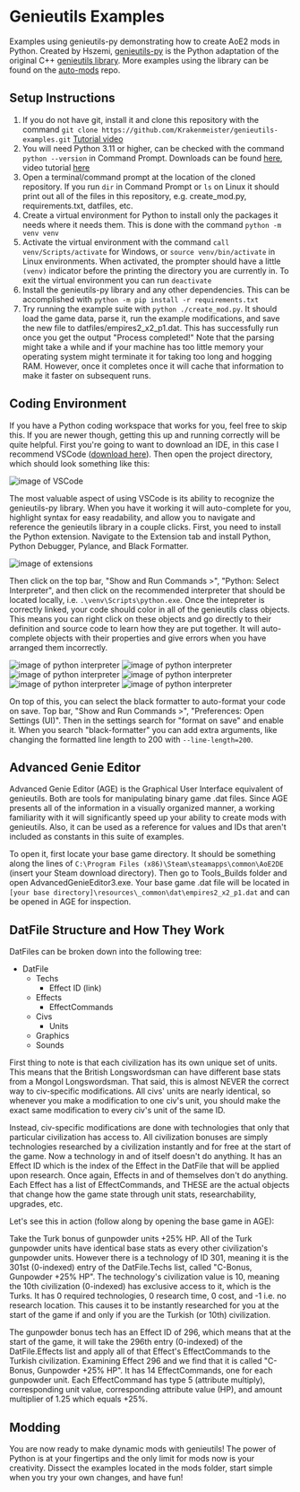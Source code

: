 # Genieutils Examples

Examples using genieutils-py demonstrating how to create AoE2 mods in Python. Created by Hszemi, [genieutils-py](https://github.com/SiegeEngineers/genieutils-py) is the Python adaptation of the original C++ [genieutils library](https://github.com/Tapsa/genieutils). More examples using the library can be found on the [auto-mods](https://github.com/SiegeEngineers/auto-mods) repo.

## Setup Instructions

1. If you do not have git, install it and clone this repository with the command `git clone https://github.com/Krakenmeister/genieutils-examples.git` [Tutorial video](https://www.youtube.com/watch?v=ne5ACsz-k2o&ab_channel=TonyTeachesTech)
2. You will need Python 3.11 or higher, can be checked with the command `python --version` in Command Prompt. Downloads can be found [here](https://www.python.org/downloads/), video tutorial [here](https://www.youtube.com/watch?v=m9I-YpOjXVQ&ab_channel=GeekyScript)
3. Open a terminal/command prompt at the location of the cloned repository. If you run `dir` in Command Prompt or `ls` on Linux it should print out all of the files in this repository, e.g. create_mod.py, requirements.txt, datfiles, etc.
4. Create a virtual environment for Python to install only the packages it needs where it needs them. This is done with the command `python -m venv venv`
5. Activate the virtual environment with the command `call venv/Scripts/activate` for Windows, or `source venv/bin/activate` in Linux environments. When activated, the prompter should have a little `(venv)` indicator before the printing the directory you are currently in. To exit the virtual environment you can run `deactivate`
6. Install the genieutils-py library and any other dependencies. This can be accomplished with `python -m pip install -r requirements.txt`
7. Try running the example suite with `python ./create_mod.py`. It should load the game data, parse it, run the example modifications, and save the new file to datfiles/empires2_x2_p1.dat. This has successfully run once you get the output "Process completed!" Note that the parsing might take a while and if your machine has too little memory your operating system might terminate it for taking too long and hogging RAM. However, once it completes once it will cache that information to make it faster on subsequent runs.

## Coding Environment

If you have a Python coding workspace that works for you, feel free to skip this. If you are newer though, getting this up and running correctly will be quite helpful. First you're going to want to download an IDE, in this case I recommend VSCode ([download here](https://code.visualstudio.com/download)). Then open the project directory, which should look something like this:

![image of VSCode](https://github.com/Krakenmeister/genieutils-examples/blob/main/readme_images/vscode_open.png?raw=true)

The most valuable aspect of using VSCode is its ability to recognize the genieutils-py library. When you have it working it will auto-complete for you, highlight syntax for easy readability, and allow you to navigate and reference the genieutils library in a couple clicks. First, you need to install the Python extension. Navigate to the Extension tab and install Python, Python Debugger, Pylance, and Black Formatter.

![image of extensions](https://github.com/Krakenmeister/genieutils-examples/blob/main/readme_images/vscode_extensions.png?raw=true)

Then click on the top bar, "Show and Run Commands >", "Python: Select Interpreter", and then click on the recommended interpreter that should be located locally, i.e. `.\venv\Scripts\python.exe`. Once the intepreter is correctly linked, your code should color in all of the genieutils class objects. This means you can right click on these objects and go directly to their definition and source code to learn how they are put together. It will auto-complete objects with their properties and give errors when you have arranged them incorrectly.

![image of python interpreter](https://github.com/Krakenmeister/genieutils-examples/blob/main/readme_images/vscode_interpreter_0.png?raw=true)
![image of python interpreter](https://github.com/Krakenmeister/genieutils-examples/blob/main/readme_images/vscode_interpreter_1.png?raw=true)
![image of python interpreter](https://github.com/Krakenmeister/genieutils-examples/blob/main/readme_images/vscode_interpreter_2.png?raw=true)
![image of python interpreter](https://github.com/Krakenmeister/genieutils-examples/blob/main/readme_images/vscode_interpreter_3.png?raw=true)
![image of python interpreter](https://github.com/Krakenmeister/genieutils-examples/blob/main/readme_images/vscode_interpreter_4.png?raw=true)
![image of python interpreter](https://github.com/Krakenmeister/genieutils-examples/blob/main/readme_images/vscode_interpreter_5.png?raw=true)

On top of this, you can select the black formatter to auto-format your code on save. Top bar, "Show and Run Commands >", "Preferences: Open Settings (UI)". Then in the settings search for "format on save" and enable it. When you search "black-formatter" you can add extra arguments, like changing the formatted line length to 200 with `--line-length=200`.

## Advanced Genie Editor

Advanced Genie Editor (AGE) is the Graphical User Interface equivalent of genieutils. Both are tools for manipulating binary game .dat files. Since AGE presents all of the information in a visually organized manner, a working familiarity with it will significantly speed up your ability to create mods with genieutils. Also, it can be used as a reference for values and IDs that aren't included as constants in this suite of examples.

To open it, first locate your base game directory. It should be something along the lines of `C:\Program Files (x86)\Steam\steamapps\common\AoE2DE` (insert your Steam download directory). Then go to Tools_Builds folder and open AdvancedGenieEditor3.exe. Your base game .dat file will be located in `[your base directory]\resources\_common\dat\empires2_x2_p1.dat` and can be opened in AGE for inspection.

## DatFile Structure and How They Work

DatFiles can be broken down into the following tree:

-   DatFile
    -   Techs
        -   Effect ID (link)
    -   Effects
        -   EffectCommands
    -   Civs
        -   Units
    -   Graphics
    -   Sounds

First thing to note is that each civilization has its own unique set of units. This means that the British Longswordsman can have different base stats from a Mongol Longswordsman. That said, this is almost NEVER the correct way to civ-specific modifications. All civs' units are nearly identical, so whenever you make a modification to one civ's unit, you should make the exact same modification to every civ's unit of the same ID.

Instead, civ-specific modifications are done with technologies that only that particular civilization has access to. All civilization bonuses are simply technologies researched by a civilization instantly and for free at the start of the game. Now a technology in and of itself doesn't do anything. It has an Effect ID which is the index of the Effect in the DatFile that will be applied upon research. Once again, Effects in and of themselves don't do anything. Each Effect has a list of EffectCommands, and THESE are the actual objects that change how the game state through unit stats, researchability, upgrades, etc.

Let's see this in action (follow along by opening the base game in AGE):

Take the Turk bonus of gunpowder units +25% HP. All of the Turk gunpowder units have identical base stats as every other civilization's gunpowder units. However there is a technology of ID 301, meaning it is the 301st (0-indexed) entry of the DatFile.Techs list, called "C-Bonus, Gunpowder +25% HP". The technology's civilization value is 10, meaning the 10th civilization (0-indexed) has exclusive access to it, which is the Turks. It has 0 required technologies, 0 research time, 0 cost, and -1 i.e. no research location. This causes it to be instantly researched for you at the start of the game if and only if you are the Turkish (or 10th) civilization.

The gunpowder bonus tech has an Effect ID of 296, which means that at the start of the game, it will take the 296th entry (0-indexed) of the DatFile.Effects list and apply all of that Effect's EffectCommands to the Turkish civilization. Examining Effect 296 and we find that it is called "C-Bonus, Gunpowder +25% HP". It has 14 EffectCommands, one for each gunpowder unit. Each EffectCommand has type 5 (attribute multiply), corresponding unit value, corresponding attribute value (HP), and amount multiplier of 1.25 which equals +25%.

## Modding

You are now ready to make dynamic mods with genieutils! The power of Python is at your fingertips and the only limit for mods now is your creativity. Dissect the examples located in the mods folder, start simple when you try your own changes, and have fun!
